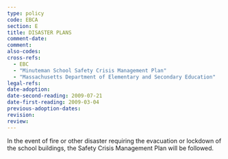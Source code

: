 ```yaml
---
type: policy
code: EBCA
section: E
title: DISASTER PLANS
comment-date:
comment:
also-codes:
cross-refs:
  - EBC
  - "Minuteman School Safety Crisis Management Plan"
  - "Massachusetts Department of Elementary and Secondary Education"
legal-refs:
date-adoption: 
date-second-reading: 2009-07-21
date-first-reading: 2009-03-04
previous-adoption-dates: 
revision: 
review: 
---
```


In the event of fire or other disaster requiring the evacuation or lockdown of the school buildings, the Safety Crisis Management Plan will be followed.  
